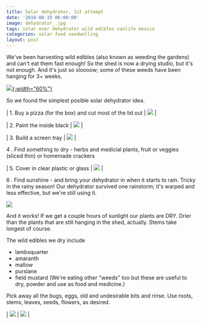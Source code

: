 ```yaml
---
title: Solar dehydrator, 1st attempt
date: '2018-08-19 06:00:00'
image: dehydrator_.jpg
tags: solar over dehydrator wild edibles vanlife mexico
categories: solar food vandwelling
layout: post
---
```


We've been harvesting wild edibles (also known as weeding the gardens) and can't eat them fast enough! So the shed is now a drying studio, but it's not enough. And it's just so sloooow; some of these weeds have been hanging for 3+ weeks.

[![](/images/dry_weeds_.jpg){:width="60%"}](/images/dry_weeds.jpg)

So we found the simplest posible solar dehydrator idea.

|  1. Buy a pizza (for the box) and cut most of the lid out  |  [![](/images/dry_box_.jpg)](/images/dry_box.jpg)  |


|  2. Paint the inside black  |  [![](/images/dry_box2_.jpg)](/images/dry_box2.jpg) |


|  3. Build a screen tray  |  [![](/images/screen_.jpg)](/images/screen.jpg)  |

4 . Find something to dry - herbs and medicial plants, fruit or veggies (sliced thin) or homemade crackers

|  5. Cover in clear plastic or glass  |  [![](/images/plastic_cover_.jpg)](/images/plastic_cover.jpg)  |

6 . Find sunshine - and bring your dehydrator in when it starts to rain. Tricky in the rainy season! Our dehydrator survived one rainstorm; it's warped and less effective, but we're still using it.

[![](/images/first_drying_.jpg)](/images/first_drying.jpg)

And it works! If we get a couple hours of sunlight our plants are DRY. Drier than the plants that are still hanging in the shed, actually. Stems take longest of course.

The wild edibles we dry include
* lambsquarter
* amaranth
* mallow
* purslane
* field mustard
 (We're eating other "weeds" too but these are useful to dry, powder and use as food and medicine.)
 
 Pick away all the bugs, eggs, old and undesirable bits and rinse. Use roots, stems, leaves, seeds, flowers, as desired.
 
| [![](/images/wild_greens_.jpg)](/images/wild_greens.jpg) | [![](/images/waiting_to_dry_.jpg)](/images/waiting_to_dry.jpg) |
